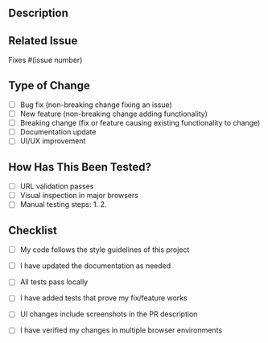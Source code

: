 ## Description

<!-- Describe the changes you've made -->

## Related Issue

<!-- Link to the related issue -->

Fixes #(issue number)

## Type of Change

<!-- Mark with an 'x' the types of changes introduced -->

- [ ] Bug fix (non-breaking change fixing an issue)
- [ ] New feature (non-breaking change adding functionality)
- [ ] Breaking change (fix or feature causing existing functionality to change)
- [ ] Documentation update
- [ ] UI/UX improvement

## How Has This Been Tested?

<!-- Describe the tests you ran to verify your changes -->

- [ ] URL validation passes
- [ ] Visual inspection in major browsers
- [ ] Manual testing steps:
  1. 
  2. 

## Checklist

<!-- Mark with an 'x' items you've completed -->

- [ ] My code follows the style guidelines of this project
- [ ] I have updated the documentation as needed
- [ ] All tests pass locally
- [ ] I have added tests that prove my fix/feature works
- [ ] UI changes include screenshots in the PR description
- [ ] I have verified my changes in multiple browser environments

